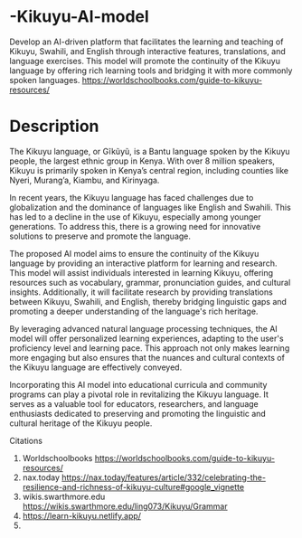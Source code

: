 # -Kikuyu-AI-model
Develop an AI-driven platform that facilitates the learning and teaching of Kikuyu, Swahili, and English through interactive features, translations, and language exercises. This model will promote the continuity of the Kikuyu language by offering rich learning tools and bridging it with more commonly spoken languages. https://worldschoolbooks.com/guide-to-kikuyu-resources/ 

# Description
The Kikuyu language, or Gĩkũyũ, is a Bantu language spoken by the Kikuyu people, the largest ethnic group in Kenya. With over 8 million speakers, Kikuyu is primarily spoken in Kenya’s central region, including counties like Nyeri, Murang’a, Kiambu, and Kirinyaga. 

In recent years, the Kikuyu language has faced challenges due to globalization and the dominance of languages like English and Swahili. This has led to a decline in the use of Kikuyu, especially among younger generations. To address this, there is a growing need for innovative solutions to preserve and promote the language.

The proposed AI model aims to ensure the continuity of the Kikuyu language by providing an interactive platform for learning and research. This model will assist individuals interested in learning Kikuyu, offering resources such as vocabulary, grammar, pronunciation guides, and cultural insights. Additionally, it will facilitate research by providing translations between Kikuyu, Swahili, and English, thereby bridging linguistic gaps and promoting a deeper understanding of the language's rich heritage.

By leveraging advanced natural language processing techniques, the AI model will offer personalized learning experiences, adapting to the user's proficiency level and learning pace. This approach not only makes learning more engaging but also ensures that the nuances and cultural contexts of the Kikuyu language are effectively conveyed.

Incorporating this AI model into educational curricula and community programs can play a pivotal role in revitalizing the Kikuyu language. It serves as a valuable tool for educators, researchers, and language enthusiasts dedicated to preserving and promoting the linguistic and cultural heritage of the Kikuyu people.

Citations
1. Worldschoolbooks
   https://worldschoolbooks.com/guide-to-kikuyu-resources/
2. nax.today
   https://nax.today/features/article/332/celebrating-the-resilience-and-richness-of-kikuyu-culture#google_vignette
3. wikis.swarthmore.edu
   https://wikis.swarthmore.edu/ling073/Kikuyu/Grammar
4. https://learn-kikuyu.netlify.app/
5.      


